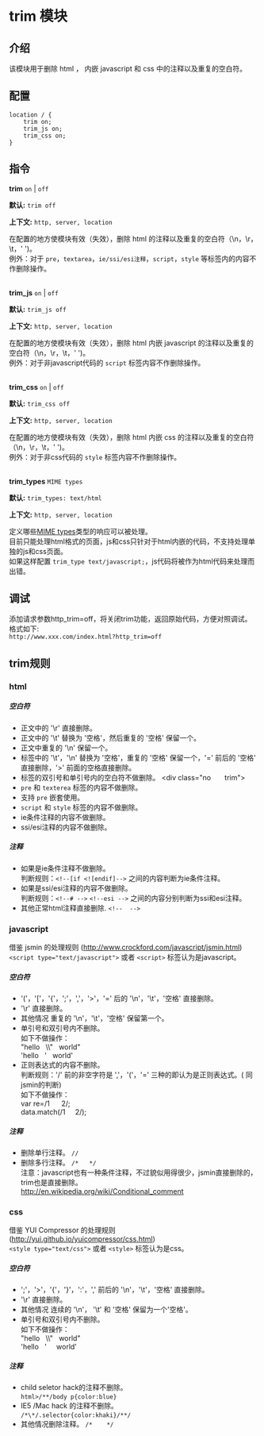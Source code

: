 # trim 模块

## 介绍

该模块用于删除 html ， 内嵌 javascript 和 css 中的注释以及重复的空白符。


## 配置

    location / {
        trim on;
        trim_js on;
        trim_css on;
    }

## 指令

**trim** `on` | `off`

**默认:** `trim off`

**上下文:** `http, server, location` 
     
在配置的地方使模块有效（失效），删除 html 的注释以及重复的空白符（\n，\r，\t，' ')。   
例外：对于 `pre`，`textarea`，`ie/ssi/esi注释`，`script`，`style` 等标签内的内容不作删除操作。   
<br/>

**trim_js** `on` | `off`

**默认:** `trim_js off`

**上下文:** `http, server, location` 
     
在配置的地方使模块有效（失效），删除 html 内嵌 javascript 的注释以及重复的空白符（\n，\r，\t，' ')。   
例外：对于非javascript代码的 `script` 标签内容不作删除操作。   
<br/>

**trim_css** `on` | `off`

**默认:** `trim_css off`

**上下文:** `http, server, location` 
     
在配置的地方使模块有效（失效），删除 html 内嵌 css 的注释以及重复的空白符（\n，\r，\t，' ')。   
例外：对于非css代码的 `style` 标签内容不作删除操作。   
<br/>

**trim_types** `MIME types`

**默认:** `trim_types: text/html`

**上下文:** `http, server, location`

定义哪些[MIME types](http://en.wikipedia.org/wiki/MIME_type)类型的响应可以被处理。  
目前只能处理html格式的页面，js和css只针对于html内嵌的代码，不支持处理单独的js和css页面。  
如果这样配置 `trim_type text/javascript;`，js代码将被作为html代码来处理而出错。
<br/>

## 调试

添加请求参数http_trim=off，将关闭trim功能，返回原始代码，方便对照调试。   
格式如下:  
`http://www.xxx.com/index.html?http_trim=off`

## trim规则

### html
#####  空白符

+ 正文中的 '\r' 直接删除。  
+ 正文中的 '\t' 替换为 '空格'，然后重复的 '空格' 保留一个。 
+ 正文中重复的 '\n' 保留一个。  
+ 标签中的 '\t'，'\n' 替换为 '空格'，重复的 '空格' 保留一个，'=' 前后的 '空格' 直接删除，'>' 前面的空格直接删除。  
+ 标签的双引号和单引号内的空白符不做删除。 
\<div class="no &nbsp; &nbsp; &nbsp;  trim"\>
+ `pre` 和 `texterea` 标签的内容不做删除。  
+ 支持 `pre` 嵌套使用。   
+ `script` 和 `style` 标签的内容不做删除。  
+ ie条件注释的内容不做删除。 
+ ssi/esi注释的内容不做删除。  

##### 注释
+ 如果是ie条件注释不做删除。  
   判断规则：`<!--[if <![endif]-->`  之间的内容判断为ie条件注释。
+ 如果是ssi/esi注释的内容不做删除。  
   判断规则：`<!--# -->`  `<!--esi -->`  之间的内容分别判断为ssi和esi注释。
+ 其他正常html注释直接删除.  `<!--  -->`
    
### javascript  
借鉴 jsmin 的处理规则 (http://www.crockford.com/javascript/jsmin.html)  
`<script type="text/javascript">` 或者 `<script>` 标签认为是javascript。  
##### 空白符  
+ '('，'['，'{'，';'，','，'>'，'=' 后的 '\n'，'\t'，'空格' 直接删除。
+ '\r' 直接删除。 
+ 其他情况 重复的 '\n'，'\t'，'空格' 保留第一个。  
+ 单引号和双引号内不删除。  
     如下不做操作：  
     "hello   &nbsp;   \\\\"  &nbsp;   world"   
     'hello  &nbsp;       \'  &nbsp;   world'  
+ 正则表达式的内容不删除。  
     判断规则：'/' 前的非空字符是 ','，'('，'=' 三种的即认为是正则表达式。( 同jsmin的判断)   
     如下不做操作：   
     var re=/1 &nbsp; &nbsp; &nbsp;2/;     
     data.match(/1  &nbsp;  &nbsp; 2/);  

##### 注释  
+ 删除单行注释。  `//`  
+ 删除多行注释。  `/*   */`  
注意：javascript也有一种条件注释，不过貌似用得很少，jsmin直接删除的，trim也是直接删除。  
http://en.wikipedia.org/wiki/Conditional_comment  

### css  
借鉴 YUI Compressor 的处理规则 (http://yui.github.io/yuicompressor/css.html)   
`<style type="text/css">` 或者 `<style>` 标签认为是css。  
##### 空白符  
+ ';'，'>'，'{'，'}'，':'，',' 前后的 '\n'，'\t'，'空格' 直接删除。  
+ '\r' 直接删除。 
+ 其他情况 连续的 '\n'， '\t' 和 '空格'  保留为一个'空格'。  
+ 单引号和双引号内不删除。  
     如下不做操作：  
     "hello   &nbsp;  \\\\\"  &nbsp;    world"  
      'hello  &nbsp;   \'   &nbsp;  &nbsp;   world' 

##### 注释   
+  child seletor hack的注释不删除。  
      `html>/**/body p{color:blue}`  
+  IE5 /Mac hack 的注释不删除。  
     `/*\*/.selector{color:khaki}/**/`  
+  其他情况删除注释。  `/*    */`  

